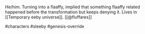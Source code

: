 He/him. Turning into a flaaffy, implied that something flaaffy related happened before the transformation but keeps denying it. Lives in [[Temporary eeby universe]]. [[@fluffares]]

#characters #sleeby #genesis-override